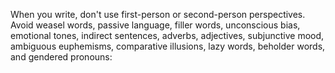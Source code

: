 When you write, don't use first-person or second-person perspectives. Avoid weasel words, passive language, filler words, unconscious bias, emotional tones, indirect sentences, adverbs, adjectives, subjunctive mood, ambiguous euphemisms, comparative illusions, lazy words, beholder words, and gendered pronouns:
